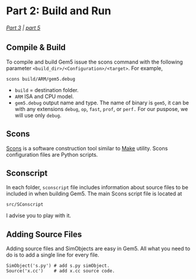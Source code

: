 # Part 2: Build and Run
###### [Part 3](debugging) | [part 5](part5)
## Compile & Build
To compile and build Gem5 issue the scons command with the following parameter `<build_dir>/<Configuration>/<target>`. For example, 
```
scons build/ARM/gem5.debug
```
* `build` = destination folder.
* `ARM` ISA and CPU model.  
* `gem5.debug` output name and type. The name of binary is `gem5`, it can be with any extensions `debug`, `op`, `fast`, `prof`, or `perf.` For our puspose, we will use only `debug`.

## Scons
[Scons](http://www.scons.org) is a software construction tool similar to [Make](https://en.wikipedia.org/wiki/Make_(software)) utility. Scons configuration files are Python scripts. 

## Sconscript
In each folder, `sconscript` file includes information about source files to be included in when building Gem5. The main Scons script file is located at 
```
src/SConscript
```
I advise you to play with it. 
## Adding Source Files
Adding source files and SimObjects are easy in Gem5. All what you need to do is to add a single line for every file. 
```
SimObject('s.py') # add s.py simObject.
Source('x.cc')    # add x.cc source code. 
```

 









